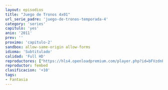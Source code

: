 ```yaml
---
layout: episodios
title: "Juego de Tronos 4x01"
url_serie_padre: 'juego-de-tronos-temporada-4'
category: 'series'
capitulo: 'yes'
anio: '2011'
prev: ''
proximo: 'capitulo-2'
sandbox: allow-same-origin allow-forms
idioma: 'Subtitulado'
calidad: 'Full HD'
reproductores: ["https://hls4.openloadpremium.com/player.php?id=bFVzdnFtbTRVZFI2TjFYc0dKMkJ6Z2R6QjcwZkhoNC9zK0JGMHFOekgvNDJFTmlSRGdHdW5zaGNKeGFRWVZteUk5eUs5a0pNMitHeXFyUjVOQU5lQUE9PQ&sub=https://sub.cuevana2.io/vtt-sub/sub7/Game.Of.Thrones.S04E01.vtt"]
reproductor: fembed
clasificacion: '+10'
tags:
- Fantasia
---
```












